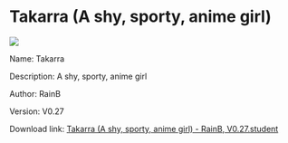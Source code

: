 # Takarra (A shy, sporty, anime girl)

<img src = "https://raw.githubusercontent.com/Arbiter1223/Koukou-Gurashi-Custom-Students/master/Students/Files/Takarra%20(A%20shy%2C%20sporty%2C%20anime%20girl).png">

Name: Takarra

Description: A shy, sporty, anime girl

Author: RainB

Version: V0.27

Download link: <a href="https://raw.githubusercontent.com/Arbiter1223/Koukou-Gurashi-Custom-Students/master/Students/Files/Takarra%20(A%20shy%2C%20sporty%2C%20anime%20girl)%20-%20RainB%2C%20V0.27.student">Takarra (A shy, sporty, anime girl) - RainB, V0.27.student</a>
